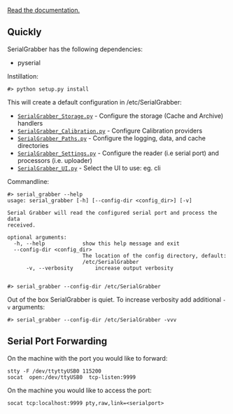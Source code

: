 [Read the documentation.](http://serialgrabber.readthedocs.org/)

Quickly
-------

SerialGrabber has the following dependencies:

 * pyserial

Instillation:
	
	#> python setup.py install

This will create a default configuration in /etc/SerialGrabber:

* [`SerialGrabber_Storage.py`](example_config/SerialGrabber_Storage.py) - Configure the storage (Cache and Archive) handlers
* [`SerialGrabber_Calibration.py`](example_config/SerialGrabber_Calibration.py) - Configure Calibration providers
* [`SerialGrabber_Paths.py`](example_config/SerialGrabber_Paths.py) - Configure the logging, data, and cache directories
* [`SerialGrabber_Settings.py`](example_config/SerialGrabber_Settings.py) - Configure the reader (i.e serial port) and processors (i.e. uploader)
* [`SerialGrabber_UI.py`](example_config/SerialGrabber_UI.py) - Select the UI to use: eg. cli


Commandline:

	#> serial_grabber --help
	usage: serial_grabber [-h] [--config-dir <config_dir>] [-v]

	Serial Grabber will read the configured serial port and process the data
	received.
	
	optional arguments:
	  -h, --help            show this help message and exit
	  --config-dir <config_dir>
	                        The location of the config directory, default:
	                        /etc/SerialGrabber
          -v, --verbosity       increase output verbosity
	
	
	#> serial_grabber --config-dir /etc/SerialGrabber


Out of the box SerialGrabber is quiet. To increase verbosity add additional `-v` arguments:


	#> serial_grabber --config-dir /etc/SerialGrabber -vvv


Serial Port Forwarding
----------------------
On the machine with the port you would like to forward:

    stty -F /dev/ttyttyUSB0 115200
    socat  open:/dev/ttyUSB0  tcp-listen:9999

On the machine you would like to access the port:

    socat tcp:localhost:9999 pty,raw,link=<serialport>
